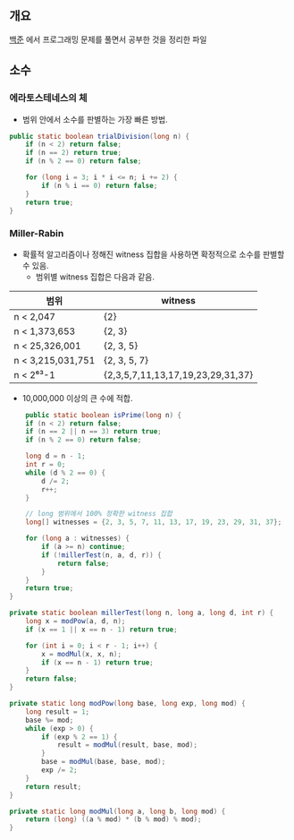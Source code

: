 ## 개요

[백준](https://www.acmicpc.net/) 에서 프로그래밍 문제를 풀면서 공부한 것을 정리한 파일

## 소수

### 에라토스테네스의 체
- 범위 안에서 소수를 판별하는 가장 빠른 방법.

```java
public static boolean trialDivision(long n) {
    if (n < 2) return false;
    if (n == 2) return true;
    if (n % 2 == 0) return false;

    for (long i = 3; i * i <= n; i += 2) {
        if (n % i == 0) return false;
    }
    return true;
}
```

### Miller-Rabin
- 확률적 알고리즘이나 정해진 witness 집합을 사용하면 확정적으로 소수를 판별할 수 있음.
    - 범위별 witness 집합은 다음과 같음.

| 범위                | witness                           |
|-------------------|-----------------------------------|
| n < 2,047         | {2}                               |
| n < 1,373,653     | {2, 3}                            |
| n < 25,326,001    | {2, 3, 5}                         |
| n < 3,215,031,751 | {2, 3, 5, 7}                      |
| n < 2⁶³-1         | {2,3,5,7,11,13,17,19,23,29,31,37} |
- 10,000,000 이상의 큰 수에 적합.

```java
    public static boolean isPrime(long n) {
    if (n < 2) return false;
    if (n == 2 || n == 3) return true;
    if (n % 2 == 0) return false;

    long d = n - 1;
    int r = 0;
    while (d % 2 == 0) {
        d /= 2;
        r++;
    }

    // long 범위에서 100% 정확한 witness 집합
    long[] witnesses = {2, 3, 5, 7, 11, 13, 17, 19, 23, 29, 31, 37};

    for (long a : witnesses) {
        if (a >= n) continue;
        if (!millerTest(n, a, d, r)) {
            return false;
        }
    }
    return true;
}

private static boolean millerTest(long n, long a, long d, int r) {
    long x = modPow(a, d, n);
    if (x == 1 || x == n - 1) return true;

    for (int i = 0; i < r - 1; i++) {
        x = modMul(x, x, n);
        if (x == n - 1) return true;
    }
    return false;
}

private static long modPow(long base, long exp, long mod) {
    long result = 1;
    base %= mod;
    while (exp > 0) {
        if (exp % 2 == 1) {
            result = modMul(result, base, mod);
        }
        base = modMul(base, base, mod);
        exp /= 2;
    }
    return result;
}

private static long modMul(long a, long b, long mod) {
    return (long) ((a % mod) * (b % mod) % mod);
}
```
